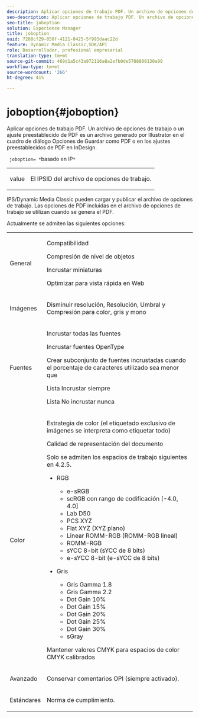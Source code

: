 ```yaml
---
description: Aplicar opciones de trabajo PDF. Un archivo de opciones de trabajo o un ajuste preestablecido de PDF es un archivo generado por Illustrator en el cuadro de diálogo Opciones de Guardar como PDF o en los ajustes preestablecidos de PDF en InDesign.
seo-description: Aplicar opciones de trabajo PDF. Un archivo de opciones de trabajo o un ajuste preestablecido de PDF es un archivo generado por Illustrator en el cuadro de diálogo Opciones de Guardar como PDF o en los ajustes preestablecidos de PDF en InDesign.
seo-title: joboption
solution: Experience Manager
title: joboption
uuid: 7288cf29-850f-4121-8425-5f995daac22d
feature: Dynamic Media Classic,SDK/API
role: Desarrollador, profesional empresarial
translation-type: tm+mt
source-git-commit: 469d1a5c43a972116a8a2efb0de5708800130a99
workflow-type: tm+mt
source-wordcount: '266'
ht-degree: 41%

---
```



# joboption{#joboption}

Aplicar opciones de trabajo PDF. Un archivo de opciones de trabajo o un ajuste preestablecido de PDF es un archivo generado por Illustrator en el cuadro de diálogo Opciones de Guardar como PDF o en los ajustes preestablecidos de PDF en InDesign.

` joboption= *`basado en IP`*`

<table id="simpletable_BA7B58BE0B0740298D45DDEBE7832D93"> 
 <tr class="strow"> 
  <td class="stentry"> <p><span class="codeph"> <span class="varname"> value</span></span> </p> </td> 
  <td class="stentry"> <p>El IPSID del archivo de opciones de trabajo. </p></td> 
 </tr> 
</table>

IPS/Dynamic Media Classic pueden cargar y publicar el archivo de opciones de trabajo. Las opciones de PDF incluidas en el archivo de opciones de trabajo se utilizan cuando se genera el PDF.

Actualmente se admiten las siguientes opciones:

<table id="simpletable_7E0AE8A06AE54A02AF0107FBEDF73D61"> 
 <tr class="strow"> 
  <td class="stentry"> <p>General </p></td> 
  <td class="stentry"> <p> Compatibilidad </p> <p> Compresión de nivel de objetos </p> <p> Incrustar miniaturas </p> <p> Optimizar para vista rápida en Web </p> </td> 
 </tr> 
 <tr class="strow"> 
  <td class="stentry"> <p>Imágenes </p></td> 
  <td class="stentry"> <p> Disminuir resolución, Resolución, Umbral y Compresión para color, gris y mono </p> </td> 
 </tr> 
 <tr class="strow"> 
  <td class="stentry"> <p>Fuentes </p></td> 
  <td class="stentry"> <p> Incrustar todas las fuentes </p> <p> Incrustar fuentes OpenType </p> <p> Crear subconjunto de fuentes incrustadas cuando el porcentaje de caracteres utilizado sea menor que </p> <p> Lista Incrustar siempre </p> <p> Lista No incrustar nunca </p> </td> 
 </tr> 
 <tr class="strow"> 
  <td class="stentry"> <p>Color </p></td> 
  <td class="stentry"> <p> Estrategia de color (el etiquetado exclusivo de imágenes se interpreta como etiquetar todo) </p> <p> Calidad de representación del documento </p> <p> Solo se admiten los espacios de trabajo siguientes en 4.2.5. </p> <p> 
    <ul id="ul_3F3EFDFB6A3340978AE31DEDF0FDA2C8"> 
     <li id="li_17A9FA99D6CA4C5182E383A85F0E3C90"> RGB <p> 
       <ul id="ul_1DD0C264DA1248319E751ADD18140C6D"> 
        <li id="li_B91B4D0C1D80442EB8690933AFA1F093"> e-sRGB </li> 
        <li id="li_D7F8C500DF5E4CBC8FFA4FEFB8E4E036"> scRGB con rango de codificación [-4.0, 4.0] </li> 
        <li id="li_942CD69732984E16A71C2F75EC5B5245"> Lab D50 </li> 
        <li id="li_7063B9E98D1E4946AC8F0EF7BC988806"> PCS XYZ </li> 
        <li id="li_5809447576B147B68630C4B7EC2E7870"> Flat XYZ (XYZ plano) </li> 
        <li id="li_3B5DA42A04124A6BAA12343AFC19F620">Linear ROMM-RGB (ROMM-RGB lineal) </li> 
        <li id="li_DEC3028FA9C34176B761D12B7179B44F">ROMM-RGB </li> 
        <li id="li_3E7E7C4A680C4E3EADE0A26048ECF1F4"> sYCC 8-bit (sYCC de 8 bits) </li> 
        <li id="li_16A615C9A74D443AB3C63B3FE3AB5443"> e-sYCC 8-bit (e-sYCC de 8 bits) </li> 
       </ul> </p> </li> 
     <li id="li_AFA6D4D8C0624AA495E2EB2F0F0C7F7B">Gris <p> 
       <ul id="ul_945389DD426F44C09EB9C7F23933CB77"> 
        <li id="li_DB0AE3DFFC184480BB91666FF1BB4776">Gris Gamma 1.8 </li> 
        <li id="li_755C556ED94740D1BD30EBE67018E074">Gris Gamma 2.2 </li> 
        <li id="li_67437440AFB54B7686333A55233AA87F">Dot Gain 10% </li> 
        <li id="li_0D6CA6004EC84048B5F2198406F4F343">Dot Gain 15% </li> 
        <li id="li_1AFD11C23AB147978559D8F00BFB3142">Dot Gain 20% </li> 
        <li id="li_6CD5ACEF6B0B49E8BACA8264FE0E9C44"> Dot Gain 25% </li> 
        <li id="li_AB5F1FA7111041BD82353E02A284A546">Dot Gain 30% </li> 
        <li id="li_7433278AE8054AD28BD38A0A6E4EF7EF"> sGray </li> 
       </ul> </p> </li> 
    </ul> </p> <p> Mantener valores CMYK para espacios de color CMYK calibrados </p> </td> 
 </tr> 
 <tr class="strow"> 
  <td class="stentry"> <p>Avanzado </p></td> 
  <td class="stentry"> <p>Conservar comentarios OPI (siempre activado). </p></td> 
 </tr> 
 <tr class="strow"> 
  <td class="stentry"> <p>Estándares </p></td> 
  <td class="stentry"> <p>Norma de cumplimiento. </p></td> 
 </tr> 
</table>


